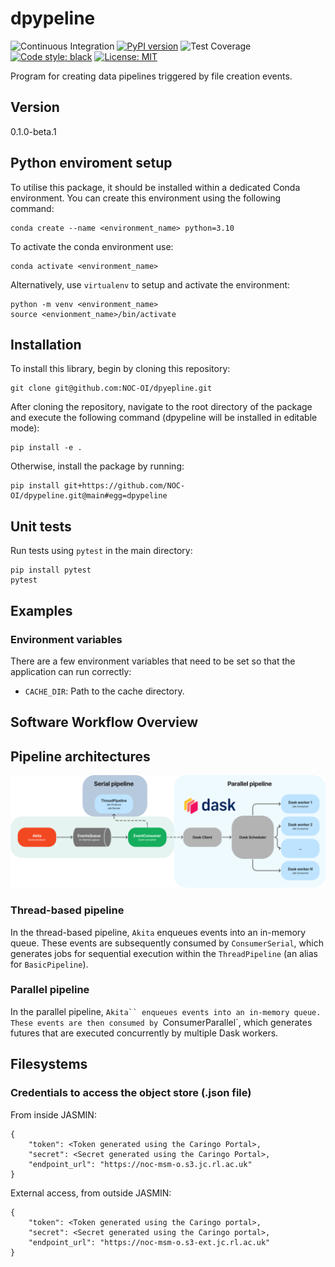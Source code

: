 # dpypeline
![Continuous Integration](https://github.com/NOC-OI/object-store-project/actions/workflows/main.yml/badge.svg)
[![PyPI version](https://badge.fury.io/py/dpypeline.svg)](https://badge.fury.io/py/dpypeline)
![Test Coverage](https://img.shields.io/endpoint?url=https://gist.githubusercontent.com/JMorado/c20a3ec5262f14d970a462403316a547/raw/pytest_coverage_report_main.json)
[![Code style: black](https://img.shields.io/badge/code%20style-black-000000.svg)](https://github.com/psf/black)
[![License: MIT](https://img.shields.io/badge/License-MIT-yellow.svg)](https://opensource.org/licenses/MIT)

Program for creating data pipelines triggered by file creation events.

## Version

0.1.0-beta.1

## Python enviroment setup

To utilise this package, it should be installed within a dedicated Conda environment. You can create this environment using the following command:

```
conda create --name <environment_name> python=3.10
```

To activate the conda environment use:
```
conda activate <environment_name>
```

Alternatively, use `virtualenv` to setup and activate the environment:

```
python -m venv <environment_name>
source <envionment_name>/bin/activate
```

## Installation

To install this library, begin by cloning this repository:

```
git clone git@github.com:NOC-OI/dpyepline.git
```

After cloning the repository, navigate to the root directory of the package and execute the following command (dpypeline will be installed in editable mode):

```
pip install -e .
```

Otherwise, install the package by running:

```
pip install git+https://github.com/NOC-OI/dpypeline.git@main#egg=dpypeline
```

## Unit tests

Run tests using `pytest` in the main directory:

```
pip install pytest
pytest
```
## Examples

### Environment variables

There are a few environment variables that need to be set so that the application can run correctly:

- `CACHE_DIR`: Path to the cache directory.

## Software Workflow Overview

## Pipeline architectures

![Dpypeline diagram](/images/dpypeline_diagram.png)


### Thread-based pipeline

In the thread-based pipeline, `Akita` enqueues events into an in-memory queue. These events are subsequently consumed by `ConsumerSerial`, which generates jobs for sequential execution within the `ThreadPipeline` (an alias for `BasicPipeline`).

### Parallel pipeline

In the parallel pipeline, `Akita`` enqueues events into an in-memory queue. These events are then consumed by `ConsumerParallel`, which generates futures that are executed concurrently by multiple Dask workers.
    

## Filesystems

### Credentials to access the object store (.json file)

From inside JASMIN:

    {
        "token": <Token generated using the Caringo Portal>,
        "secret": <Secret generated using the Caringo Portal>,
        "endpoint_url": "https://noc-msm-o.s3.jc.rl.ac.uk"
    }

External access, from outside JASMIN:

    {
        "token": <Token generated using the Caringo portal>,
        "secret": <Secret generated using the Caringo portal>,
        "endpoint_url": "https://noc-msm-o.s3-ext.jc.rl.ac.uk"
    }
